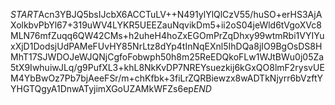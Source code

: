$START$Acn3YBJQ5bsIJcbX6ACCTuLV++N491ylYlQlCzV55/huSO+erHS3AjAXolkbvPbYl67+319uWV4LYKR5UEEZauNqvikDm5+ii2oS04jeWld6tVgoXVc8MLN76mfZuqq6QW42CMs+h2uheH4hoZxEGOmPrZqDhxy99wtmRbi1VYIYuxXjD1DodsjUdPAMeFUvHY85NrLtz8dYp4tInNqEXnl5IhDQa8jIO9BgOsDS8HMhT17SJWDOJeWJQNjCgfoFobwph50h8m25ReEDQkoFLw1WJtBWu0j05Za5tX9IwhuiwJLq/g9PufXL3+khL8NkKvDP7NREYsuezkij6kGxQO8lmF2rysvUEM4YbBwOz7Pb7bjAeeFSr/m+chKfbk+3fiLrZQRBiewzx8wADTkNjyrr6bVzftYYHGTQgyA1DnwATyjimXGoUZAMkWFZs6ep$END$